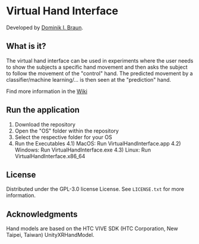 # Virtual Hand Interface
Developed by [Dominik I. Braun](https://github.com/Daserym/).

## What is it?
The virtual hand interface can be used in experiments where the user needs to show the subjects a specific hand movement and then asks the subject to follow the movement of the "control" hand. The predicted movement by a classifier/machine learning/... is then seen at the "prediction" hand. 

Find more information in the [Wiki](https://github.com/NsquaredLab/Virtual-Hand-Interface/wiki)

## Run the application
1) Download the repository 
2) Open the "OS" folder within the repository
3) Select the respective folder for your OS
4) Run the Executables
4.1) MacOS: Run VirtualHandInterface.app
4.2) Windows: Run VirtualHandInterface.exe
4.3) Linux: Run VirtualHandInterface.x86_64

## License
Distributed under the GPL-3.0 license License. See `LICENSE.txt` for more information. 

## Acknowledgments
Hand models are based on the HTC VIVE SDK (HTC Corporation, New Taipei, Taiwan) UnityXRHandModel.
